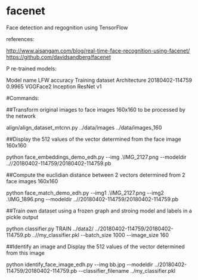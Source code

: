 # facenet
Face detection and regognition using TensorFlow

references:

  http://www.aisangam.com/blog/real-time-face-recognition-using-facenet/
  https://github.com/davidsandberg/facenet
  
P
re-trained models:

Model name	LFW accuracy	Training dataset	Architecture
20180402-114759	0.9965	VGGFace2	Inception ResNet v1

#Commands:


##Transform original images to face images 160x160 to be processed by the network

  align/align_dataset_mtcnn.py ../data/images  ../data/images_160


##Display the 512 values of the vector determined from the face image 160x160

  python face_embeddings_demo_edh.py --img .\IMG_2127.png --modeldir ..//20180402-114759/20180402-114759.pb


##Compute the euclidian distance between 2 vectors determined from 2 face images 160x160

  python face_match_demo_edh.py --img1 .\IMG_2127.png  --img2 .\IMG_1896.png --modeldir ..//20180402-114759/20180402-114759.pb


##Train own dataset using a frozen graph and stroing model and labels in a pickle output

  python classifier.py  TRAIN ../data2/ ../20180402-114759/20180402-114759.pb ..//my_classifier.pkl --batch_size 1000 --image_size 160


##Identify an image and Display the 512 values of the vector determined from this image

  python identify_face_image_edh.py --img bb.jpg --modeldir ../20180402-114759/20180402-114759.pb --classifier_filename ../my_classifier.pkl
